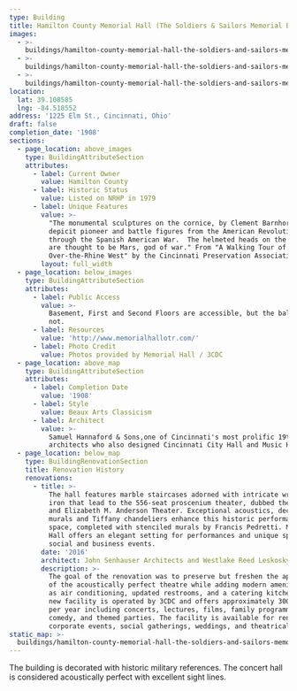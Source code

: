 ```yaml
---
type: Building
title: Hamilton County Memorial Hall (The Soldiers & Sailors Memorial Building)
images:
  - >-
    buildings/hamilton-county-memorial-hall-the-soldiers-and-sailors-memorial-building/hamilton-county-memorial-hall-the-soldiers-and-sailors-memorial-building-0_enuy6i
  - >-
    buildings/hamilton-county-memorial-hall-the-soldiers-and-sailors-memorial-building/hamilton-county-memorial-hall-the-soldiers-and-sailors-memorial-building-1_hodjtc
  - >-
    buildings/hamilton-county-memorial-hall-the-soldiers-and-sailors-memorial-building/hamilton-county-memorial-hall-the-soldiers-and-sailors-memorial-building-2_xbsg8w
location:
  lat: 39.108585
  lng: -84.518552
address: '1225 Elm St., Cincinnati, Ohio'
draft: false
completion_date: '1908'
sections:
  - page_location: above_images
    type: BuildingAttributeSection
    attributes:
      - label: Current Owner
        value: Hamilton County
      - label: Historic Status
        value: Listed on NRHP in 1979
      - label: Unique Features
        value: >-
          "The monumental sculptures on the cornice, by Clement Barnhorn,
          depicit pioneer and battle figures from the American Revolution
          through the Spanish American War.  The helmeted heads on the keysontes
          are thought to be Mars, god of war." From "A Walking Tour of
          Over-the-Rhine West" by the Cincinnati Preservation Association.
        layout: full_width
  - page_location: below_images
    type: BuildingAttributeSection
    attributes:
      - label: Public Access
        value: >-
          Basement, First and Second Floors are accessible, but the balcony is
          not.
      - label: Resources
        value: 'http://www.memorialhallotr.com/'
      - label: Photo Credit
        value: Photos provided by Memorial Hall / 3CDC
  - page_location: above_map
    type: BuildingAttributeSection
    attributes:
      - label: Completion Date
        value: '1908'
      - label: Style
        value: Beaux Arts Classicism
      - label: Architect
        value: >-
          Samuel Hannaford & Sons,one of Cincinnati's most prolific 19th Century
          architects who also designed Cincinnati City Hall and Music Hall.
  - page_location: below_map
    type: BuildingRenovationSection
    title: Renovation History
    renovations:
      - title: >-
          The hall features marble staircases adorned with intricate wrought
          iron that lead to the 556-seat proscenium theater, dubbed the Annie W.
          and Elizabeth M. Anderson Theater. Exceptional acoustics, decorative
          murals and Tiffany chandeliers enhance this historic performance
          space, completed with stenciled murals by Francis Pedretti. Memorial
          Hall offers an elegant setting for performances and unique spaces for
          social and business events.
        date: '2016'
        architect: John Senhauser Architects and Westlake Reed Leskosky
        description: >-
          The goal of the renovation was to preserve but freshen the appearance
          of the acoustically perfect theatre while adding modern amenities such
          as air conditioning, updated restrooms, and a catering kitchen.  The
          new facility is operated by 3CDC and offers approximately 300 events
          per year including concerts, lectures, films, family programming,
          comedy, and themed parties. The facility is available for rental for
          corporate events, social gatherings, weddings, and theatrical events.
static_map: >-
  buildings/hamilton-county-memorial-hall-the-soldiers-and-sailors-memorial-building/static-map_gtvd5o
---
```


The building is decorated with historic military references. The concert hall is considered acoustically perfect with excellent sight lines.
